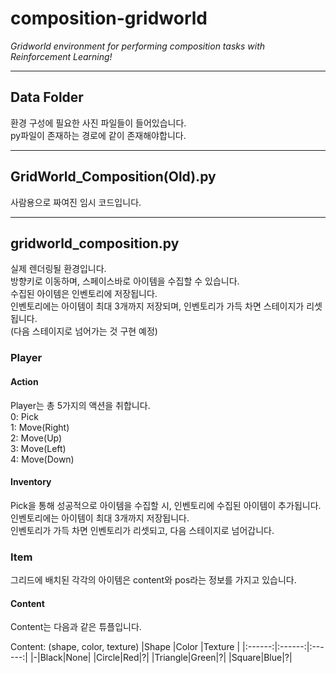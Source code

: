 # composition-gridworld
*Gridworld environment for performing composition tasks with Reinforcement Learning!*
<br/>

---
## Data Folder
환경 구성에 필요한 사진 파일들이 들어있습니다.<br/>
py파일이 존재하는 경로에 같이 존재해야합니다.<br/>

---
## GridWorld_Composition(Old).py
사람용으로 짜여진 임시 코드입니다. <br/>

---
## gridworld_composition.py
실제 렌더링될 환경입니다.<br/>
방향키로 이동하며, 스페이스바로 아이템을 수집할 수 있습니다.<br/>
수집된 아이템은 인벤토리에 저장됩니다.<br/>
인벤토리에는 아이템이 최대 3개까지 저장되며, 인벤토리가 가득 차면 스테이지가 리셋됩니다.<br/>
(다음 스테이지로 넘어가는 것 구현 예정)<br/>

### Player
#### Action
Player는 총 5가지의 액션을 취합니다.<br/>
0: Pick <br/>
1: Move(Right) <br/>
2: Move(Up) <br/>
3: Move(Left) <br/>
4: Move(Down) <br/>

#### Inventory
Pick을 통해 성공적으로 아이템을 수집할 시, 인벤토리에 수집된 아이템이 추가됩니다. <br/>
인벤토리에는 아이템이 최대 3개까지 저장됩니다. <br/>
인벤토리가 가득 차면 인벤토리가 리셋되고, 다음 스테이지로 넘어갑니다. <br/>


### Item
그리드에 배치된 각각의 아이템은 content와 pos라는 정보를 가지고 있습니다. <br/>

#### Content
Content는 다음과 같은 튜플입니다.

Content: (shape, color, texture)
|Shape   |Color   |Texture |
|:------:|:------:|:------:|
|-|Black|None|
|Circle|Red|?|
|Triangle|Green|?|
|Square|Blue|?|

